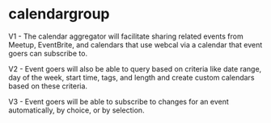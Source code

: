 # calendargroup
V1 - The calendar aggregator will facilitate sharing related events from Meetup, EventBrite, and calendars that use webcal via a 
calendar that event goers can subscribe to.  

V2 - Event goers will also be able to query based on criteria like 
date range, day of the week, start time, tags, and length and create custom calendars based on these criteria.  

V3 - Event goers will be able to subscribe to changes for an event automatically, by choice, or by selection. 